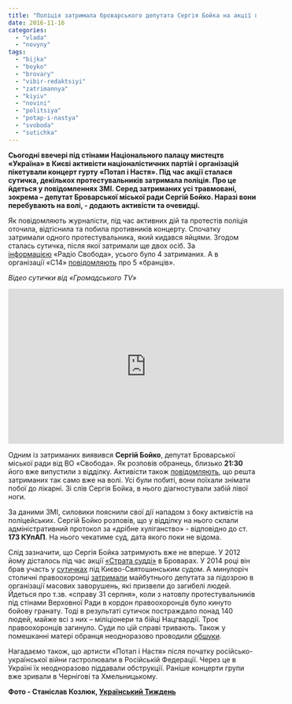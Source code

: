 ```yaml
---
title: "Поліція затримала броварського депутата Сергія Бойка на акції проти «Потапа і Насті» - ВІДЕО"
date: 2016-11-16
categories: 
  - "vlada"
  - "novyny"
tags: 
  - "bijka"
  - "boyko"
  - "brovary"
  - "vibir-redaktsiyi"
  - "zatrimannya"
  - "kiyiv"
  - "novini"
  - "politsiya"
  - "potap-i-nastya"
  - "svoboda"
  - "sutichka"
---
```


**Сьогодні ввечері під стінами Національного палацу мистецтв «Україна» в Києві активісти націоналістичних партій і організацій пікетували концерт гурту «Потап і Настя». Під час акції сталася сутичка, декількох протестувальників затримала поліція. Про це йдеться у повідомленнях ЗМІ. Серед затриманих усі травмовані, зокрема – депутат Броварської міської ради Сергій Бойко. Наразі вони перебувають на волі, - додають активісти та очевидці.**

Як повідомляють журналісти, під час активних дій та протестів поліція оточила, відтіснила та побила противників концерту. Спочатку затримали одного протестувальника, який кидався яйцями. Згодом сталась сутичка, після якої затримали ще двох осіб. За [інформацією](http://www.radiosvoboda.org/a/news/28121556.html) «Радіо Свобода», усього було 4 затриманих. А в організації «C14» [повідомляють](https://www.facebook.com/c14news/posts/1051165364987761) про 5 «бранців».

_Відео сутички від «Громадського TV»_

<iframe src="https://www.youtube.com/embed/HhG-k5KtFI4" width="560" height="315" frameborder="0" allowfullscreen="allowfullscreen"></iframe>

Одним із затриманих виявився **Сергій Бойко**, депутат Броварської міської ради від ВО «Свобода». Як розповів обранець, близько **21:30** його вже випустили з відділку. Активісти також [повідомляють](https://www.facebook.com/tamara.shevchuk/posts/1058477137553989), що решта затриманих так само вже на волі. Усі були побиті, вони поїхали знімати побої до лікарні. Зі слів Сергія Бойка, в нього діагностували забій лівої ноги.

За даними ЗМІ, силовики пояснили свої дії нападом з боку активістів на поліцейських. Сергій Бойко розповів, що у відділку на нього склали адміністративний протокол за «дрібне хуліганство» - відповідно до ст. **173 КУпАП**. На нього чекатиме суд, дата якого поки не відома.

Слід зазначити, що Сергія Бойка затримують вже не вперше. У 2012 йому дісталось під час акції [«Страта судді»](https://mpz.brovary.org/mirna-aktsiya-starata-suddi-zakinchilas-pobittyam-ta-zatrimannyami-yiyi-uchasnikiv-militsiyeyu/) в Броварах. У 2014 році він брав участь у [сутичках](https://mpz.brovary.org/brovarchanin-seryozno-postrazhdav-vid-berkutu-bilya-kiyevo-svyatoshinskogo-sudu/) під Києво-Святошинським судом. А минулоріч столичні правоохоронці [затримали](https://mpz.brovary.org/areshtovano-brovarskogo-deputata-bojka-jomu-zagrozhuye-vid-8-do-15-rokiv-tyurmy/) майбутнього депутата за підозрою в організації масових заворушень, які призвели до загибелі людей. Йдеться про т.зв. «справу 31 серпня», коли з натовпу протестувальників під стінами Верховної Ради в кордон правоохоронців було кинуто бойову гранату. Тоді в результаті сутичок постраждало понад 140 людей, майже всі з них – міліціонери та бійці Нацгвардії. Троє правоохоронців загинуло. Суди по цій справі тривають. Також у помешканні матері обранця неодноразово проводили [обшуки](https://mpz.brovary.org/tsiyeyi-suboty-militsiya-obshukala-kvartyru-materi-brovarskogo-svobodivtsya-ta-dobrovoltsya-sergiya-bojka/).

Нагадаємо також, що артисти «Потап і Настя» після початку російсько-української війни гастролювали в Російській Федерації. Через це в Україні їх неодноразово піддавали обструкції. Раніше концерти групи вже зривали в Чернігові та Хмельницькому.

**Фото - Станіслав Козлюк, [Український Тиждень](http://tyzhden.ua/Gallery/178634/12#gallery)**

